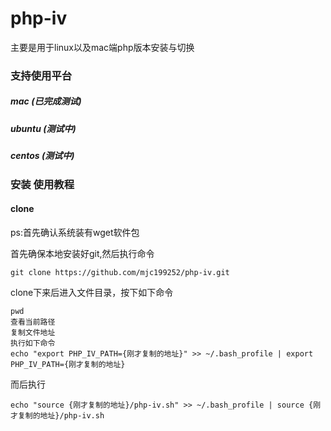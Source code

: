 # php-iv
主要是用于linux以及mac端php版本安装与切换

### 支持使用平台

##### mac (已完成测试)

##### ubuntu (测试中)

##### centos (测试中)

### 安装 使用教程

#### clone
ps:首先确认系统装有wget软件包

首先确保本地安装好git,然后执行命令
```
git clone https://github.com/mjc199252/php-iv.git
```
clone下来后进入文件目录，按下如下命令
```
pwd
查看当前路径
复制文件地址
执行如下命令
echo "export PHP_IV_PATH={刚才复制的地址}" >> ~/.bash_profile | export PHP_IV_PATH={刚才复制的地址}
```
而后执行
```
echo "source {刚才复制的地址}/php-iv.sh" >> ~/.bash_profile | source {刚才复制的地址}/php-iv.sh
```
